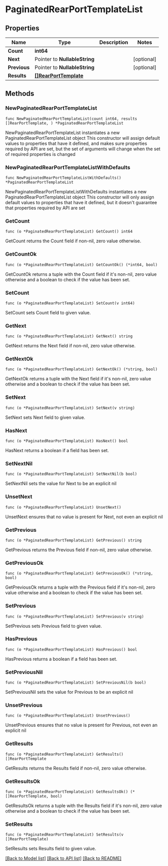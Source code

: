 # PaginatedRearPortTemplateList

## Properties

Name | Type | Description | Notes
------------ | ------------- | ------------- | -------------
**Count** | **int64** |  | 
**Next** | Pointer to **NullableString** |  | [optional] 
**Previous** | Pointer to **NullableString** |  | [optional] 
**Results** | [**[]RearPortTemplate**](RearPortTemplate.md) |  | 

## Methods

### NewPaginatedRearPortTemplateList

`func NewPaginatedRearPortTemplateList(count int64, results []RearPortTemplate, ) *PaginatedRearPortTemplateList`

NewPaginatedRearPortTemplateList instantiates a new PaginatedRearPortTemplateList object
This constructor will assign default values to properties that have it defined,
and makes sure properties required by API are set, but the set of arguments
will change when the set of required properties is changed

### NewPaginatedRearPortTemplateListWithDefaults

`func NewPaginatedRearPortTemplateListWithDefaults() *PaginatedRearPortTemplateList`

NewPaginatedRearPortTemplateListWithDefaults instantiates a new PaginatedRearPortTemplateList object
This constructor will only assign default values to properties that have it defined,
but it doesn't guarantee that properties required by API are set

### GetCount

`func (o *PaginatedRearPortTemplateList) GetCount() int64`

GetCount returns the Count field if non-nil, zero value otherwise.

### GetCountOk

`func (o *PaginatedRearPortTemplateList) GetCountOk() (*int64, bool)`

GetCountOk returns a tuple with the Count field if it's non-nil, zero value otherwise
and a boolean to check if the value has been set.

### SetCount

`func (o *PaginatedRearPortTemplateList) SetCount(v int64)`

SetCount sets Count field to given value.


### GetNext

`func (o *PaginatedRearPortTemplateList) GetNext() string`

GetNext returns the Next field if non-nil, zero value otherwise.

### GetNextOk

`func (o *PaginatedRearPortTemplateList) GetNextOk() (*string, bool)`

GetNextOk returns a tuple with the Next field if it's non-nil, zero value otherwise
and a boolean to check if the value has been set.

### SetNext

`func (o *PaginatedRearPortTemplateList) SetNext(v string)`

SetNext sets Next field to given value.

### HasNext

`func (o *PaginatedRearPortTemplateList) HasNext() bool`

HasNext returns a boolean if a field has been set.

### SetNextNil

`func (o *PaginatedRearPortTemplateList) SetNextNil(b bool)`

 SetNextNil sets the value for Next to be an explicit nil

### UnsetNext
`func (o *PaginatedRearPortTemplateList) UnsetNext()`

UnsetNext ensures that no value is present for Next, not even an explicit nil
### GetPrevious

`func (o *PaginatedRearPortTemplateList) GetPrevious() string`

GetPrevious returns the Previous field if non-nil, zero value otherwise.

### GetPreviousOk

`func (o *PaginatedRearPortTemplateList) GetPreviousOk() (*string, bool)`

GetPreviousOk returns a tuple with the Previous field if it's non-nil, zero value otherwise
and a boolean to check if the value has been set.

### SetPrevious

`func (o *PaginatedRearPortTemplateList) SetPrevious(v string)`

SetPrevious sets Previous field to given value.

### HasPrevious

`func (o *PaginatedRearPortTemplateList) HasPrevious() bool`

HasPrevious returns a boolean if a field has been set.

### SetPreviousNil

`func (o *PaginatedRearPortTemplateList) SetPreviousNil(b bool)`

 SetPreviousNil sets the value for Previous to be an explicit nil

### UnsetPrevious
`func (o *PaginatedRearPortTemplateList) UnsetPrevious()`

UnsetPrevious ensures that no value is present for Previous, not even an explicit nil
### GetResults

`func (o *PaginatedRearPortTemplateList) GetResults() []RearPortTemplate`

GetResults returns the Results field if non-nil, zero value otherwise.

### GetResultsOk

`func (o *PaginatedRearPortTemplateList) GetResultsOk() (*[]RearPortTemplate, bool)`

GetResultsOk returns a tuple with the Results field if it's non-nil, zero value otherwise
and a boolean to check if the value has been set.

### SetResults

`func (o *PaginatedRearPortTemplateList) SetResults(v []RearPortTemplate)`

SetResults sets Results field to given value.



[[Back to Model list]](../README.md#documentation-for-models) [[Back to API list]](../README.md#documentation-for-api-endpoints) [[Back to README]](../README.md)


